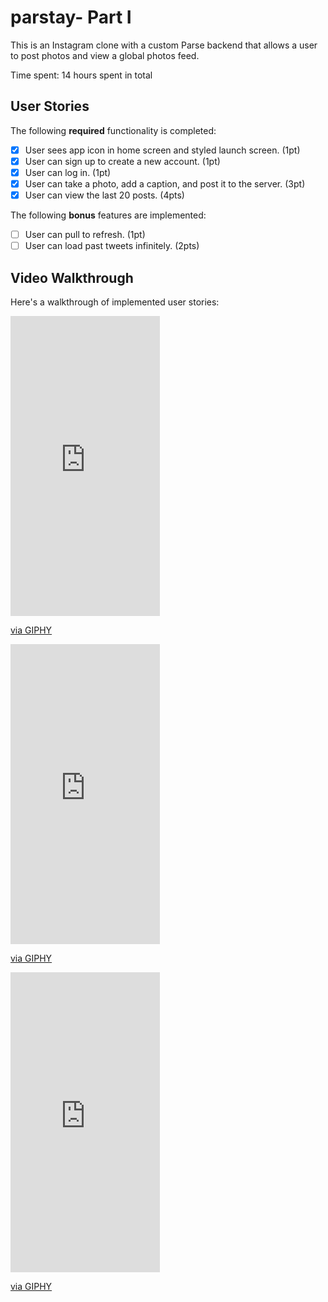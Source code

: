 # parstay- Part I

This is an Instagram clone with a custom Parse backend that allows a user to post photos and view a global photos feed.

Time spent: 14 hours spent in total

## User Stories

The following **required** functionality is completed:

- [x] User sees app icon in home screen and styled launch screen. (1pt)
- [x] User can sign up to create a new account. (1pt)
- [x] User can log in. (1pt)
- [x] User can take a photo, add a caption, and post it to the server. (3pt)
- [x] User can view the last 20 posts. (4pts)

The following **bonus** features are implemented:

- [ ] User can pull to refresh. (1pt)
- [ ] User can load past tweets infinitely. (2pts)

## Video Walkthrough

Here's a walkthrough of implemented user stories:

<iframe src="https://giphy.com/embed/j3hZYeeA2bD7jZxABR" width="239" height="480" frameBorder="0" class="giphy-embed" allowFullScreen></iframe><p><a href="https://giphy.com/gifs/j3hZYeeA2bD7jZxABR">via GIPHY</a></p>
<iframe src="https://giphy.com/embed/Y0sRgnobdH4696yVgx" width="239" height="480" frameBorder="0" class="giphy-embed" allowFullScreen></iframe><p><a href="https://giphy.com/gifs/Y0sRgnobdH4696yVgx">via GIPHY</a></p>
<iframe src="https://giphy.com/embed/KZ4oTcj6KGjl4oJIDD" width="239" height="480" frameBorder="0" class="giphy-embed" allowFullScreen></iframe><p><a href="https://giphy.com/gifs/KZ4oTcj6KGjl4oJIDD">via GIPHY</a></p>
